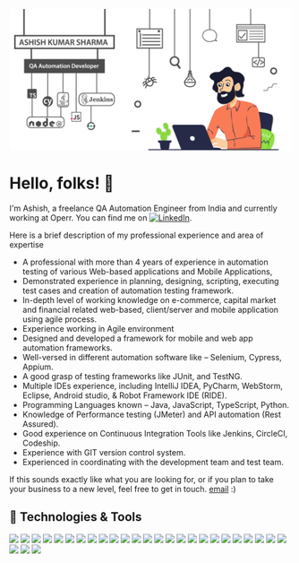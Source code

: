

<!--
**ashish6194/ashish6194** is a ✨ _special_ ✨ repository because its `README.md` (this file) appears on your GitHub profile.

Here are some ideas to get you started:

- 🔭 I’m currently working on ...
- 🌱 I’m currently learning ...
- 👯 I’m looking to collaborate on ...
- 🤔 I’m looking for help with ...
- 💬 Ask me about ...
- 📫 How to reach me: ...
- 😄 Pronouns: ...
- ⚡ Fun fact: ...
-->  
[![Header](https://raw.githubusercontent.com/ashish6194/ashish6194/main/readme_header.jpg "Header")](https://www.linkedin.com/in/ashisharma94/)

# Hello, folks! 👋

I'm Ashish, a freelance QA Automation Engineer from India and currently working at Operr. You can find me on [![LinkedIn][1.1]][1].

Here is a brief description of my professional experience and area of expertise
* A professional with more than 4 years of experience in automation testing of various Web-based applications and Mobile Applications,
* Demonstrated experience in planning, designing, scripting, executing test cases and creation of automation testing framework.
* In-depth level of working knowledge on e-commerce, capital market and financial related web-based, client/server and mobile application using agile process.
* Experience working in Agile environment
* Designed and developed a framework for mobile and web app automation frameworks.
* Well-versed in different automation software like – Selenium, Cypress, Appium.
* A good grasp of testing frameworks like JUnit, and TestNG.
* Multiple IDEs experience, including IntelliJ IDEA, PyCharm, WebStorm, Eclipse, Android studio, & Robot Framework IDE (RIDE).
* Programming Languages known – Java, JavaScript, TypeScript, Python.
* Knowledge of Performance testing (JMeter) and API automation (Rest Assured).
* Good experience on Continuous Integration Tools like Jenkins, CircleCI, Codeship.
* Experience with GIT version control system.
* Experienced in coordinating with the development team and test team.

If this sounds exactly like what you are looking for, or if you plan to take your business to a new level, feel free to get in touch.
[email](mailto:ashishsh694@gmail.com) :)


## 🔧 Technologies & Tools
![](https://img.shields.io/badge/OS-Mac-informational?style=flat&logo=MacOS&logoColor=white&color=2bbc8a)
![](https://img.shields.io/badge/OS-Windows-informational?style=flat&logo=windows&logoColor=white&color=2bbc8a)
![](https://img.shields.io/badge/OS-Linux-informational?style=flat&logo=linux&logoColor=white&color=2bbc8a)
![](https://img.shields.io/badge/Editor-IntelliJ_IDEA-informational?style=flat&logo=intellij-idea&logoColor=white&color=2bbc8a)
![](https://img.shields.io/badge/Editor-Visual_Studio_Code-informational?style=flat&logo=visual-studio-code&logoColor=white&color=2bbc8a)
![](https://img.shields.io/badge/Editor-Webstorm-informational?style=flat&logo=webstorm&logoColor=white&color=2bbc8a)
![](https://img.shields.io/badge/Editor-Pycharm-informational?style=flat&logo=pycharm&logoColor=white&color=2bbc8a)
![](https://img.shields.io/badge/Editor-Eclipse-informational?style=flat&logo=eclipse&logoColor=white&color=2bbc8a)
![](https://img.shields.io/badge/Editor-Android_studio-informational?style=flat&logo=android-studio&logoColor=white&color=2bbc8a)
![](https://img.shields.io/badge/Code-Java-informational?style=flat&logo=java&logoColor=white&color=2bbc8a)
![](https://img.shields.io/badge/Code-JavaScript-informational?style=flat&logo=javascript&logoColor=white&color=2bbc8a)
![](https://img.shields.io/badge/Code-TypeScript-informational?style=flat&logo=typescript&logoColor=white&color=2bbc8a)
![](https://img.shields.io/badge/Code-Python-informational?style=flat&logo=python&logoColor=white&color=2bbc8a)
![](https://img.shields.io/badge/Tools-Selenium-informational?style=flat&logo=selenium&logoColor=white&color=2bbc8a)
![](https://img.shields.io/badge/Tools-Cypress-informational?style=flat&logo=cypress&logoColor=white&color=2bbc8a)
![](https://img.shields.io/badge/Tools-Apache_JMeter-informational?style=flat&logo=apache-jmeter&logoColor=white&color=2bbc8a)
![](https://img.shields.io/badge/Tools-BlazeMeter-informational?style=flat&logo=blazemeter&logoColor=white&color=2bbc8a)
![](https://img.shields.io/badge/Framework-Serenity_BDD-informational?style=flat&logo=serenity-bdd&logoColor=white&color=2bbc8a)
![](https://img.shields.io/badge/Framework-Protractor-informational?style=flat&logo=protractor&logoColor=white&color=2bbc8a)
![](https://img.shields.io/badge/Framework-Junit-informational?style=flat&logo=junit&logoColor=white&color=2bbc8a)
![](https://img.shields.io/badge/Framework-TestNg-informational?style=flat&logo=testNg&logoColor=white&color=2bbc8a)
![](https://img.shields.io/badge/Framework-Robot-informational?style=flat&logo=robot&logoColor=white&color=2bbc8a)
![](https://img.shields.io/badge/Framework-Codecept_Js-informational?style=flat&logo=Codecept-Js&logoColor=white&color=2bbc8a)
![](https://img.shields.io/badge/Tools-Jenkins-informational?style=flat&logo=jenkinst&logoColor=white&color=2bbc8a)
![](https://img.shields.io/badge/Tools-Github_Actions-informational?style=flat&logo=github-actions&logoColor=white&color=2bbc8a)
![](https://img.shields.io/badge/Tools-Circle_CI-informational?style=flat&logo=circleCi&logoColor=white&color=2bbc8a)
![](https://img.shields.io/badge/Tools-Docker-informational?style=flat&logo=docker&logoColor=white&color=2bbc8a)
![](https://img.shields.io/badge/Tools-Kubernetes-informational?style=flat&logo=kubernetes&logoColor=white&color=2bbc8a)

<!-- links to social media icons -->
<!-- icons -->
[1.1]: https://img.shields.io/badge/-LinkedIn-0e76a8?style=plastic&logo=linkedIn (LinkedIn icon)

<!-- links to your social media accounts -->
[1]: https://www.linkedin.com/in/ashisharma94/

<!-- Resources -->
<!-- Icons: https://simpleicons.org/ -->
<!-- GitHub Stats: https://github.com/anuraghazra/github-readme-stats -->
<!-- Emojis: https://emojipedia.org/emoji/ -->
<!-- HTML Emojis: https://www.fileformat.info/index.htm -->
<!-- Shields: https://shields.io/ -->
<!-- Awesome GitHub Profile README: https://github.com/abhisheknaiidu/awesome-github-profile-readme -->
